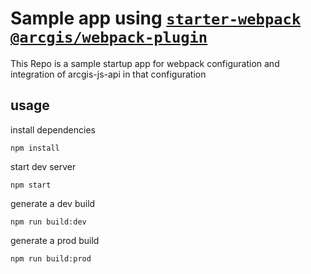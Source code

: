# Sample app using [`starter-webpack`](https://github.com/dvbouali/starter-webpack) [`@arcgis/webpack-plugin`](https://github.com/Esri/arcgis-webpack-plugin)

This Repo is a sample startup app for webpack configuration and integration of arcgis-js-api in that configuration

## usage
install dependencies
```
npm install
```

start dev server
```
npm start
```
generate a dev build 
```
npm run build:dev
```
generate a prod build 
```
npm run build:prod
```
